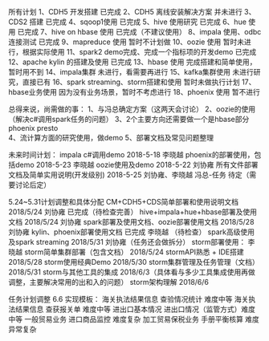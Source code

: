 所有计划
1、CDH5 开发搭建 已完成
2、CDH5 离线安装解决方案 并未进行
3、CDS2 搭建 已完成
4、sqoop1使用 已完成
5、hive 使用研究 已完成
6、hue 使用  已完成
7、hive on hbase 使用 已完成（不建议使用）
8、impala 使用、odbc连接测试  已完成
9、mapreduce 使用  暂时不计划做
10、oozie 使用  暂时未进行，根据实际使用
11、spark2 demo完成、完成一个指标项的开发demo  已完成
12、apache kylin 的搭建及使用 已完成
13、hbase 使用  完成搭建和简单使用，暂时用不到
14、impala集群  未进行，看需要再进行
15、kafka集群使用  未进行研究，直接已有
16、spark streaming、storm搭建和使用   暂时未做执行计划
17、hbase业务使用   因为没有业务场景，暂时不考虑进行
18、phoenix 使用    暂不进行

总得来说，尚需做的事：
1、与冯总确定方案（这两天会讨论）
2、oozie的使用（解决c#调用spark任务的问题）
3、2个主要方向还需要做一个是hbase部分  phoenix presto  
4、流计算方面的研究使用，做demo 
5、部署文档及常见问题整理

未来时间计划：
impala c#调用demo  2018-5-18  李晓越
phoenix的部署使用，包括demo  2018-5-23 李晓越
oozie使用及demo  2018-5-22 刘协雍
所有文件部署文档及简单实用说明(开发级别)  2018-5-25 刘协雍、李晓越
冯总-任务    待定（需要讨论后定）

5.24~5.31计划调整和具体分配
CM+CDH5+CDS简单部署和使用说明文档  2018/5/24 刘协雍 已完成（待检查完善）
hive+impala+hue+hbase部署及使用文档  2018/5/24 刘协雍 
spark部署及使用文档、oozie部署使用文档  2018/5/28  刘协雍
kylin、phoenix部署使用文档 已完成 李晓越 （待检查）
spark高级使用及spark streaming 2018/5/31  刘协雍（任务还会做拆分）
storm部署使用： 李晓越
    storm简单集群部署（包含文档） 2018/5/24
    stormAPI熟悉 + IDE搭建 2018/5/28
    storm使用经典Demo 2018/5/30
    storm集群管理及任务管理（文档） 2018/5/31
    storm与其他工具的集成 2018/6/3（具体看与多少工具集成使用再做调整，主要解决常用的出和入的问题）
    storm架构理解 2018/6/6



任务计划调整 6.6
实现模板：
海关执法结果信息 查验情况统计  难度中等
海关执法结果信息 查获报关单  难度中等
进出口基本情况 进出口情况（监管方式）难度中等
一般贸易业务  进口商品监控  难度复杂
加工贸易保税业务 手册平衡核算 难度异常复杂


